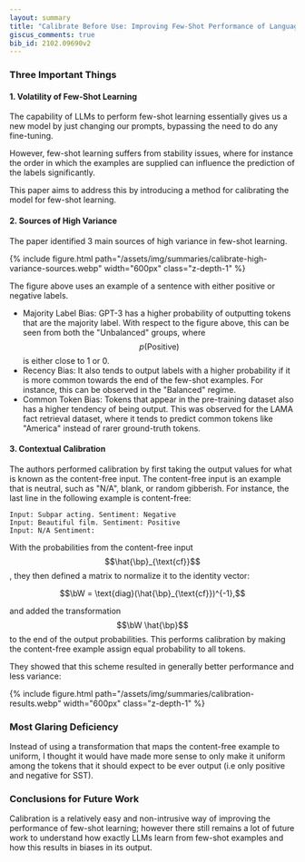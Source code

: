 ```yaml
---
layout: summary
title: "Calibrate Before Use: Improving Few-Shot Performance of Language Models"
giscus_comments: true
bib_id: 2102.09690v2
---
```


### Three Important Things

#### 1. Volatility of Few-Shot Learning

The capability of LLMs to perform few-shot learning essentially gives us a new
model by just changing our prompts, bypassing the need to do any fine-tuning.

However, few-shot learning suffers from stability issues, where for instance the
order in which the examples are supplied can influence the prediction of the
labels significantly.

This paper aims to address this by introducing a method for calibrating the model for
few-shot learning.

#### 2. Sources of High Variance

The paper identified 3 main sources of high variance in few-shot learning.

{% include figure.html
    path="/assets/img/summaries/calibrate-high-variance-sources.webp"
    width="600px"
    class="z-depth-1"
%}

The figure above uses an example of a sentence with either positive or negative
labels.

- Majority Label Bias: GPT-3 has a higher probability of outputting tokens that
  are the majority label. With respect to the figure above, this can be seen
  from both the "Unbalanced" groups, where $$p(\text{Positive})$$ is either
  close to 1 or 0.
- Recency Bias: It also tends to output labels with a higher probability if it
  is more common towards the end of the few-shot examples. For instance, this
  can be observed in the "Balanced" regime.
- Common Token Bias: Tokens that appear in the pre-training dataset also has a
higher tendency of being output. This was observed for the LAMA fact
retrieval dataset, where it tends to predict common tokens like "America"
instead of rarer ground-truth tokens.

#### 3. Contextual Calibration

The authors performed calibration by first taking the output values for what is
known as the content-free input. The content-free input is an example that is
neutral, such as "N/A", blank, or random gibberish. For instance, the last line
in the following example is content-free:

```
Input: Subpar acting. Sentiment: Negative
Input: Beautiful film. Sentiment: Positive
Input: N/A Sentiment:
```

With the probabilities from the content-free input $$\hat{\bp}_{\text{cf}}$$,
they then defined a matrix to normalize it to the identity vector:

$$\bW = \text{diag}(\hat{\bp}_{\text{cf}})^{-1},$$

and added the transformation $$\bW \hat{\bp}$$ to the end of the output
probabilities. This performs calibration by making the content-free
example assign equal probability to all tokens.

They showed that this scheme resulted in generally better performance
and less variance:

{% include figure.html
    path="/assets/img/summaries/calibration-results.webp"
    width="600px"
    class="z-depth-1"
%}

### Most Glaring Deficiency

Instead of using a transformation that maps the content-free example
to uniform, I thought it would have made more sense to only
make it uniform among the tokens that it should expect to be
ever output (i.e only positive and negative for SST).

### Conclusions for Future Work

Calibration is a relatively easy and non-intrusive way of improving
the performance of few-shot learning; however there still remains
a lot of future work to understand how exactly LLMs learn from few-shot
examples and how this results in biases in its output.

